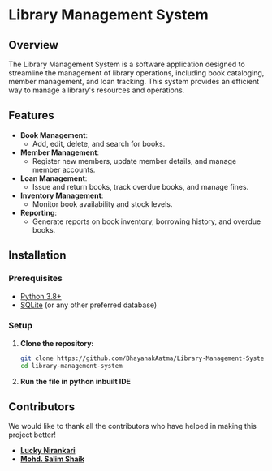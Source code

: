 # Library Management System

## Overview

The Library Management System is a software application designed to streamline the management of library operations, including book cataloging, member management, and loan tracking. This system provides an efficient way to manage a library's resources and operations.

## Features

- **Book Management**: 
  - Add, edit, delete, and search for books.
- **Member Management**: 
  - Register new members, update member details, and manage member accounts.
- **Loan Management**: 
  - Issue and return books, track overdue books, and manage fines.
- **Inventory Management**: 
  - Monitor book availability and stock levels.
- **Reporting**: 
  - Generate reports on book inventory, borrowing history, and overdue books.

## Installation

### Prerequisites

- [Python 3.8+](https://www.python.org/downloads/)
- [SQLite](https://www.sqlite.org/) (or any other preferred database)

### Setup

1. **Clone the repository:**

   ```sh
   git clone https://github.com/BhayanakAatma/Library-Management-System.git
   cd library-management-system

2. **Run the file in python inbuilt IDE**

## Contributors

We would like to thank all the contributors who have helped in making this project better!

- **[Lucky Nirankari](https://github.com/BhayanakAatma)** 
- **[Mohd. Salim Shaik ](https://github.com/Salim-333)**
